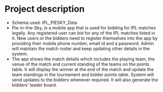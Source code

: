 # Project description

* Schema used: IPL_PIESKY_Data
* Pie-in-the-Sky, is a mobile app that is used for bidding for IPL matches legally. Any registered user can bid for any of the IPL matches listed in it. New users or the bidders need to register themselves into the app by providing their mobile phone number, email id and a password. Admin will maintain the match roster and keep updating other details in the system.
* The app shows the match details which includes the playing team, the venue of the match and current standing of the teams on the points table. It will display the winner at the end of the match and update the team standings in the tournament and bidder points table. System will send updates to the bidders whenever required. It will also generate the bidders' leader board.

